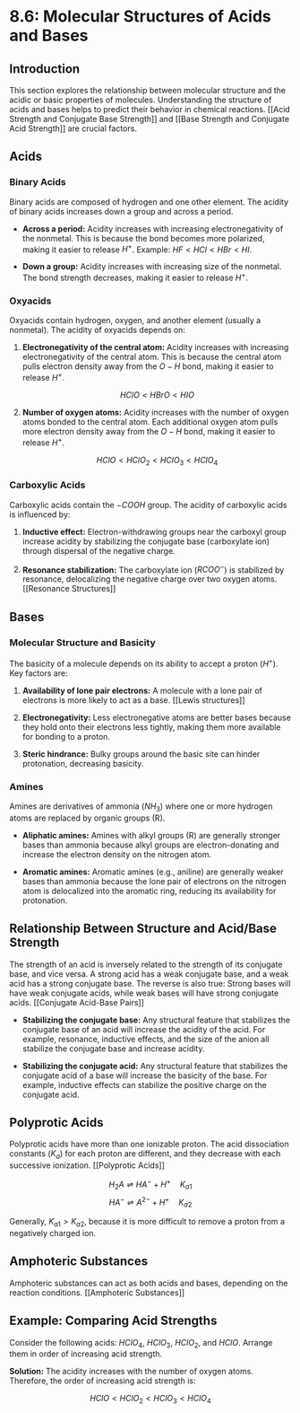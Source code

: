 # 8.6: Molecular Structures of Acids and Bases

## Introduction

This section explores the relationship between molecular structure and the acidic or basic properties of molecules. Understanding the structure of acids and bases helps to predict their behavior in chemical reactions. [[Acid Strength and Conjugate Base Strength]] and [[Base Strength and Conjugate Acid Strength]] are crucial factors.

## Acids

### Binary Acids

Binary acids are composed of hydrogen and one other element. The acidity of binary acids increases down a group and across a period.

*   **Across a period:** Acidity increases with increasing electronegativity of the nonmetal. This is because the bond becomes more polarized, making it easier to release $H^+$. Example: $HF < HCl < HBr < HI$.

*   **Down a group:** Acidity increases with increasing size of the nonmetal. The bond strength decreases, making it easier to release $H^+$.

### Oxyacids

Oxyacids contain hydrogen, oxygen, and another element (usually a nonmetal). The acidity of oxyacids depends on:

1.  **Electronegativity of the central atom:** Acidity increases with increasing electronegativity of the central atom. This is because the central atom pulls electron density away from the $O-H$ bond, making it easier to release $H^+$.

    $$HClO < HBrO < HIO$$

2.  **Number of oxygen atoms:** Acidity increases with the number of oxygen atoms bonded to the central atom. Each additional oxygen atom pulls more electron density away from the $O-H$ bond, making it easier to release $H^+$.

    $$HClO < HClO_2 < HClO_3 < HClO_4$$

### Carboxylic Acids

Carboxylic acids contain the $-COOH$ group. The acidity of carboxylic acids is influenced by:

1.  **Inductive effect:** Electron-withdrawing groups near the carboxyl group increase acidity by stabilizing the conjugate base (carboxylate ion) through dispersal of the negative charge.

2.  **Resonance stabilization:** The carboxylate ion ($RCOO^−$) is stabilized by resonance, delocalizing the negative charge over two oxygen atoms. [[Resonance Structures]]

## Bases

### Molecular Structure and Basicity

The basicity of a molecule depends on its ability to accept a proton ($H^+$). Key factors are:

1.  **Availability of lone pair electrons:** A molecule with a lone pair of electrons is more likely to act as a base. [[Lewis structures]]

2.  **Electronegativity:** Less electronegative atoms are better bases because they hold onto their electrons less tightly, making them more available for bonding to a proton.

3.  **Steric hindrance:** Bulky groups around the basic site can hinder protonation, decreasing basicity.

### Amines

Amines are derivatives of ammonia ($NH_3$) where one or more hydrogen atoms are replaced by organic groups (R).

*   **Aliphatic amines:** Amines with alkyl groups (R) are generally stronger bases than ammonia because alkyl groups are electron-donating and increase the electron density on the nitrogen atom.

*   **Aromatic amines:** Aromatic amines (e.g., aniline) are generally weaker bases than ammonia because the lone pair of electrons on the nitrogen atom is delocalized into the aromatic ring, reducing its availability for protonation.

## Relationship Between Structure and Acid/Base Strength

The strength of an acid is inversely related to the strength of its conjugate base, and vice versa.  A strong acid has a weak conjugate base, and a weak acid has a strong conjugate base. The reverse is also true: Strong bases will have weak conjugate acids, while weak bases will have strong conjugate acids. [[Conjugate Acid-Base Pairs]]

*   **Stabilizing the conjugate base:** Any structural feature that stabilizes the conjugate base of an acid will increase the acidity of the acid. For example, resonance, inductive effects, and the size of the anion all stabilize the conjugate base and increase acidity.

*   **Stabilizing the conjugate acid:** Any structural feature that stabilizes the conjugate acid of a base will increase the basicity of the base. For example, inductive effects can stabilize the positive charge on the conjugate acid.

## Polyprotic Acids

Polyprotic acids have more than one ionizable proton. The acid dissociation constants ($K_a$) for each proton are different, and they decrease with each successive ionization. [[Polyprotic Acids]]

$$H_2A \rightleftharpoons HA^- + H^+ \quad K_{a1}$$
$$HA^- \rightleftharpoons A^{2-} + H^+ \quad K_{a2}$$

Generally, $K_{a1} > K_{a2}$, because it is more difficult to remove a proton from a negatively charged ion.

## Amphoteric Substances

Amphoteric substances can act as both acids and bases, depending on the reaction conditions. [[Amphoteric Substances]]

## Example: Comparing Acid Strengths

Consider the following acids: $HClO_4$, $HClO_3$, $HClO_2$, and $HClO$. Arrange them in order of increasing acid strength.

**Solution:** The acidity increases with the number of oxygen atoms. Therefore, the order of increasing acid strength is:

$$HClO < HClO_2 < HClO_3 < HClO_4$$
